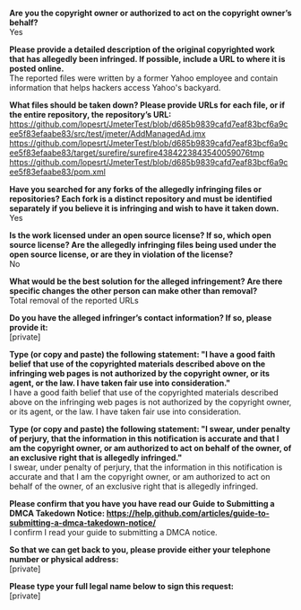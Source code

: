 **Are you the copyright owner or authorized to act on the copyright owner’s behalf?**  
Yes

**Please provide a detailed description of the original copyrighted work that has allegedly been infringed. If possible, include a URL to where it is posted online.**  
The reported files were written by a former Yahoo employee and contain information that helps hackers access Yahoo's backyard.

**What files should be taken down? Please provide URLs for each file, or if the entire repository, the repository’s URL:**  
https://github.com/lopesrt/JmeterTest/blob/d685b9839cafd7eaf83bcf6a9cee5f83efaabe83/src/test/jmeter/AddManagedAd.jmx  
https://github.com/lopesrt/JmeterTest/blob/d685b9839cafd7eaf83bcf6a9cee5f83efaabe83/target/surefire/surefire4384223843540059076tmp  
https://github.com/lopesrt/JmeterTest/blob/d685b9839cafd7eaf83bcf6a9cee5f83efaabe83/pom.xml  

**Have you searched for any forks of the allegedly infringing files or repositories? Each fork is a distinct repository and must be identified separately if you believe it is infringing and wish to have it taken down.**  
Yes

**Is the work licensed under an open source license? If so, which open source license? Are the allegedly infringing files being used under the open source license, or are they in violation of the license?**  
No

**What would be the best solution for the alleged infringement? Are there specific changes the other person can make other than removal?**  
Total removal of the reported URLs

**Do you have the alleged infringer’s contact information? If so, please provide it:**  
[private]

**Type (or copy and paste) the following statement: "I have a good faith belief that use of the copyrighted materials described above on the infringing web pages is not authorized by the copyright owner, or its agent, or the law. I have taken fair use into consideration."**  
I have a good faith belief that use of the copyrighted materials described above on the infringing web pages is not authorized by the copyright owner, or its agent, or the law. I have taken fair use into consideration.

**Type (or copy and paste) the following statement: "I swear, under penalty of perjury, that the information in this notification is accurate and that I am the copyright owner, or am authorized to act on behalf of the owner, of an exclusive right that is allegedly infringed."**  
I swear, under penalty of perjury, that the information in this notification is accurate and that I am the copyright owner, or am authorized to act on behalf of the owner, of an exclusive right that is allegedly infringed.

**Please confirm that you have you have read our Guide to Submitting a DMCA Takedown Notice: https://help.github.com/articles/guide-to-submitting-a-dmca-takedown-notice/**  
I confirm I read your guide to submitting a DMCA notice.

**So that we can get back to you, please provide either your telephone number or physical address:**  
[private]  

**Please type your full legal name below to sign this request:**  
[private]
